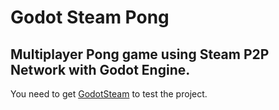 # Godot Steam Pong
 Multiplayer Pong game using Steam P2P Network with Godot Engine.
---------
 You need to get [GodotSteam](https://github.com/Gramps/GodotSteam) to test the project.
